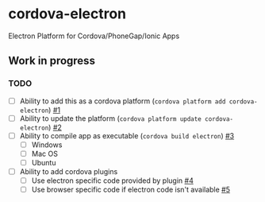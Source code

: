 # cordova-electron
Electron Platform for Cordova/PhoneGap/Ionic Apps

## Work in progress

### TODO
- [ ] Ability to add this as a cordova platform (`cordova platform add cordova-electron`) [#1](https://github.com/zyra/cordova-electron/issues/1)
- [ ] Ability to update the platform (`cordova platform update cordova-electron`) [#2](https://github.com/zyra/cordova-electron/issues/2)
- [ ] Ability to compile app as executable (`cordova build electron`) [#3](https://github.com/zyra/cordova-electron/issues/3)
  - [ ] Windows
  - [ ] Mac OS
  - [ ] Ubuntu
- [ ] Ability to add cordova plugins
  - [ ] Use electron specific code provided by plugin [#4](https://github.com/zyra/cordova-electron/issues/4)
  - [ ] Use browser specific code if electron code isn't available [#5](https://github.com/zyra/cordova-electron/issues/5)
